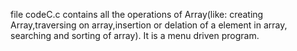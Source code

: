 file codeC.c contains all the operations of Array(like: creating Array,traversing on array,insertion or delation of a element in array, searching and sorting of array). It is a menu driven program.
